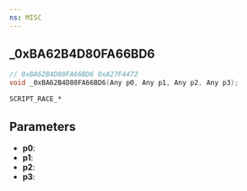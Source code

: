 ```yaml
---
ns: MISC
---
```

## _0xBA62B4D80FA66BD6

```c
// 0xBA62B4D80FA66BD6 0xA27F4472
void _0xBA62B4D80FA66BD6(Any p0, Any p1, Any p2, Any p3);
```

```
SCRIPT_RACE_*
```

## Parameters
* **p0**:
* **p1**:
* **p2**:
* **p3**:
